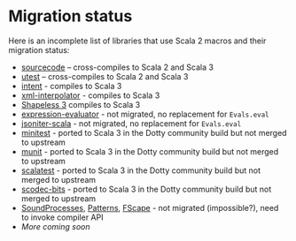 
# Migration status

Here is an incomplete list of libraries that use Scala 2 macros and their migration status:

<!-- TODO use a table -->
* [sourcecode](https://github.com/lihaoyi/sourcecode) – cross-compiles to Scala 2 and Scala 3
* [utest](https://github.com/lihaoyi/utest) – cross-compiles to Scala 2 and Scala 3
* [intent](https://github.com/factor10/intent) - compiles to Scala 3
* [xml-interpolator](https://github.com/lampepfl/xml-interpolator) - compiles to Scala 3
* [Shapeless 3](https://github.com/dotty-staging/shapeless/tree/shapeless-3) compiles to Scala 3
* [expression-evaluator](https://github.com/plokhotnyuk/expression-evaluator) - not migrated, no replacement for `Evals.eval` 
* [jsoniter-scala](https://github.com/plokhotnyuk/jsoniter-scala) - not migrated, no replacement for `Evals.eval`
* [minitest](https://github.com/dotty-staging/minitest) - ported to Scala 3 in the Dotty community build but not merged to upstream
* [munit](https://github.com/dotty-staging/munit) - ported to Scala 3 in the Dotty community build but not merged to upstream
* [scalatest](https://github.com/dotty-staging/scalatest) - ported to Scala 3 in the Dotty community build but not merged to upstream
* [scodec-bits](https://github.com/dotty-staging/scodec) - ported to Scala 3 in the Dotty community build but not merged to upstream
* [SoundProcesses](https://github.com/Sciss/SoundProcesses/blob/main/compiler/src/main/scala/de/sciss/synth/proc/impl/Macros.scala), [Patterns](https://github.com/Sciss/Patterns/blob/master/macros/src/main/scala/de/sciss/patterns/lucre/impl/Macros.scala), [FScape](https://github.com/Sciss/FScape-next/blob/main/macros/src/main/scala/de/sciss/fscape/lucre/impl/Macros.scala) - not migrated (impossible?), need to invoke compiler API
* *More coming soon*
